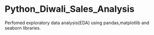 # Python_Diwali_Sales_Analysis

Perfomed exploratory data analysis(EDA) using pandas,matplotlib  and seaborn libraries. 
